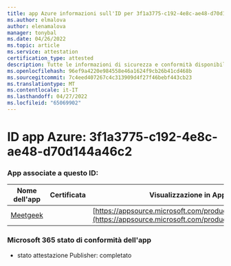 ```yaml
---
title: app Azure informazioni sull'ID per 3f1a3775-c192-4e8c-ae48-d70d144a46c2
ms.author: elmalova
author: elenamalova
manager: tonybal
ms.date: 04/26/2022
ms.topic: article
ms.service: attestation
certification_type: attested
description: Tutte le informazioni di sicurezza e conformità disponibili per 3f1a3775-c192-4e8c-ae48-d70d144a46c2.
ms.openlocfilehash: 96ef9a4220e984558e46a1624f9cb26b41cd468b
ms.sourcegitcommit: 7c4eed407267c4c313909d4f27f46bebf443cb23
ms.translationtype: MT
ms.contentlocale: it-IT
ms.lasthandoff: 04/27/2022
ms.locfileid: "65069902"
---
```

# <a name="azure-app-id-3f1a3775-c192-4e8c-ae48-d70d144a46c2"></a>ID app Azure: 3f1a3775-c192-4e8c-ae48-d70d144a46c2


### <a name="apps-associated-with-this-id"></a>App associate a questo ID:
| **Nome dell'app** | **Certificata** | **Visualizzazione in AppSource** |
|--------------|---------------|-----------------------|
| [Meetgeek](../forward/WA200003720.md) |  | [https://appsource.microsoft.com/product/office/WA200003720](https://appsource.microsoft.com/product/office/WA200003720) |

### <a name="microsoft-365-app-compliance-status"></a>Microsoft 365 stato di conformità dell'app
- stato attestazione Publisher: completato
